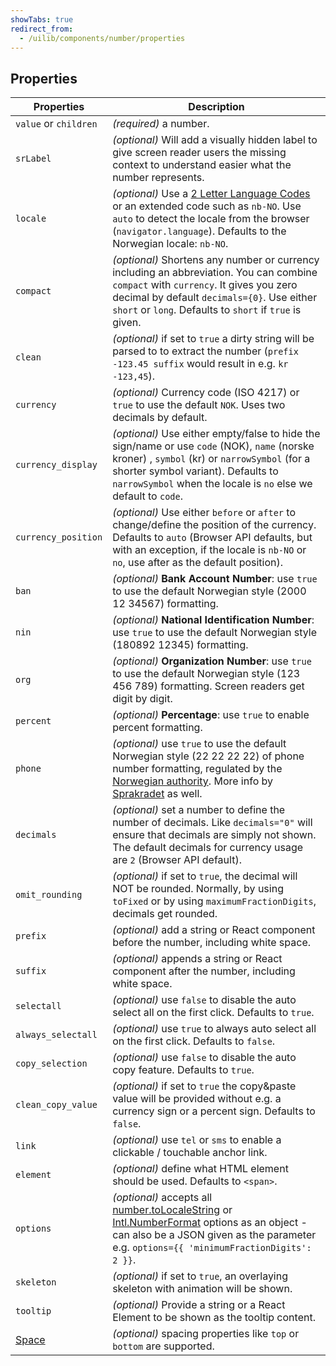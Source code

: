 ```yaml
---
showTabs: true
redirect_from:
  - /uilib/components/number/properties
---
```


## Properties

| Properties                                  | Description                                                                                                                                                                                                                                                                                                                                                                                           |
| ------------------------------------------- | ----------------------------------------------------------------------------------------------------------------------------------------------------------------------------------------------------------------------------------------------------------------------------------------------------------------------------------------------------------------------------------------------------- |
| `value` or `children`                       | _(required)_ a number.                                                                                                                                                                                                                                                                                                                                                                                |
| `srLabel`                                   | _(optional)_ Will add a visually hidden label to give screen reader users the missing context to understand easier what the number represents.                                                                                                                                                                                                                                                        |
| `locale`                                    | _(optional)_ Use a [2 Letter Language Codes](https://www.sitepoint.com/iso-2-letter-language-codes/) or an extended code such as `nb-NO`. Use `auto` to detect the locale from the browser (`navigator.language`). Defaults to the Norwegian locale: `nb-NO`.                                                                                                                                         |
| `compact`                                   | _(optional)_ Shortens any number or currency including an abbreviation. You can combine `compact` with `currency`. It gives you zero decimal by default `decimals={0}`. Use either `short` or `long`. Defaults to `short` if `true` is given.                                                                                                                                                         |
| `clean`                                     | _(optional)_ if set to `true` a dirty string will be parsed to to extract the number (`prefix -123.45 suffix` would result in e.g. `kr -123,45`).                                                                                                                                                                                                                                                     |
| `currency`                                  | _(optional)_ Currency code (ISO 4217) or `true` to use the default `NOK`. Uses two decimals by default.                                                                                                                                                                                                                                                                                               |
| `currency_display`                          | _(optional)_ Use either empty/false to hide the sign/name or use `code` (NOK), `name` (norske kroner) , `symbol` (kr) or `narrowSymbol` (for a shorter symbol variant). Defaults to `narrowSymbol` when the locale is `no` else we default to `code`.                                                                                                                                                 |
| `currency_position`                         | _(optional)_ Use either `before` or `after` to change/define the position of the currency. Defaults to `auto` (Browser API defaults, but with an exception, if the locale is `nb-NO` or `no`, use after as the default position).                                                                                                                                                                     |
| `ban`                                       | _(optional)_ **Bank Account Number**: use `true` to use the default Norwegian style (2000 12 34567) formatting.                                                                                                                                                                                                                                                                                       |
| `nin`                                       | _(optional)_ **National Identification Number**: use `true` to use the default Norwegian style (180892 12345) formatting.                                                                                                                                                                                                                                                                             |
| `org`                                       | _(optional)_ **Organization Number**: use `true` to use the default Norwegian style (123 456 789) formatting. Screen readers get digit by digit.                                                                                                                                                                                                                                                      |
| `percent`                                   | _(optional)_ **Percentage**: use `true` to enable percent formatting.                                                                                                                                                                                                                                                                                                                                 |
| `phone`                                     | _(optional)_ use `true` to use the default Norwegian style (22 22 22 22) of phone number formatting, regulated by the [Norwegian authority](https://lovdata.no/forskrift/2004-02-16-426/§16). More info by [Sprakradet](https://www.sprakradet.no/sprakhjelp/Skriveregler/Dato/#tlf) as well.                                                                                                         |
| `decimals`                                  | _(optional)_ set a number to define the number of decimals. Like `decimals="0"` will ensure that decimals are simply not shown. The default decimals for currency usage are `2` (Browser API default).                                                                                                                                                                                                |
| `omit_rounding`                             | _(optional)_ if set to `true`, the decimal will NOT be rounded. Normally, by using `toFixed` or by using `maximumFractionDigits`, decimals get rounded.                                                                                                                                                                                                                                               |
| `prefix`                                    | _(optional)_ add a string or React component before the number, including white space.                                                                                                                                                                                                                                                                                                                |
| `suffix`                                    | _(optional)_ appends a string or React component after the number, including white space.                                                                                                                                                                                                                                                                                                             |
| `selectall`                                 | _(optional)_ use `false` to disable the auto select all on the first click. Defaults to `true`.                                                                                                                                                                                                                                                                                                       |
| `always_selectall`                          | _(optional)_ use `true` to always auto select all on the first click. Defaults to `false`.                                                                                                                                                                                                                                                                                                            |
| `copy_selection`                            | _(optional)_ use `false` to disable the auto copy feature. Defaults to `true`.                                                                                                                                                                                                                                                                                                                        |
| `clean_copy_value`                          | _(optional)_ if set to `true` the copy&paste value will be provided without e.g. a currency sign or a percent sign. Defaults to `false`.                                                                                                                                                                                                                                                              |
| `link`                                      | _(optional)_ use `tel` or `sms` to enable a clickable / touchable anchor link.                                                                                                                                                                                                                                                                                                                        |
| `element`                                   | _(optional)_ define what HTML element should be used. Defaults to `<span>`.                                                                                                                                                                                                                                                                                                                           |
| `options`                                   | _(optional)_ accepts all [number.toLocaleString](https://developer.mozilla.org/en-US/docs/Web/JavaScript/Reference/Global_Objects/Number/toLocaleString) or [Intl.NumberFormat](https://developer.mozilla.org/en-US/docs/Web/JavaScript/Reference/Global_Objects/Intl/NumberFormat) options as an object - can also be a JSON given as the parameter e.g. `options={{ 'minimumFractionDigits': 2 }}`. |
| `skeleton`                                  | _(optional)_ if set to `true`, an overlaying skeleton with animation will be shown.                                                                                                                                                                                                                                                                                                                   |
| `tooltip`                                   | _(optional)_ Provide a string or a React Element to be shown as the tooltip content.                                                                                                                                                                                                                                                                                                                  |
| [Space](/uilib/components/space/properties) | _(optional)_ spacing properties like `top` or `bottom` are supported.                                                                                                                                                                                                                                                                                                                                 |
